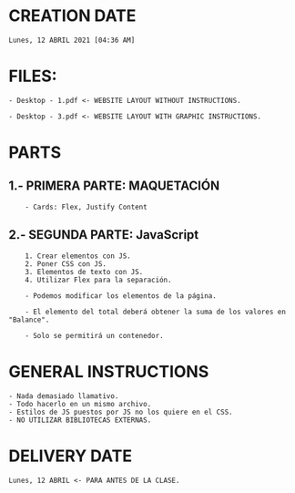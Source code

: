 # CREATION DATE

    Lunes, 12 ABRIL 2021 [04:36 AM]


# FILES:

    - Desktop - 1.pdf <- WEBSITE LAYOUT WITHOUT INSTRUCTIONS.

    - Desktop - 3.pdf <- WEBSITE LAYOUT WITH GRAPHIC INSTRUCTIONS.

# PARTS

## 1.- PRIMERA PARTE: MAQUETACIÓN
    
        - Cards: Flex, Justify Content

## 2.- SEGUNDA PARTE: JavaScript

        1. Crear elementos con JS.
        2. Poner CSS con JS.
        3. Elementos de texto con JS.
        4. Utilizar Flex para la separación.
        
        - Podemos modificar los elementos de la página.

        - El elemento del total deberá obtener la suma de los valores en "Balance".

        - Solo se permitirá un contenedor.
        
# GENERAL INSTRUCTIONS

    - Nada demasiado llamativo.
    - Todo hacerlo en un mismo archivo.
    - Estilos de JS puestos por JS no los quiere en el CSS.
    - NO UTILIZAR BIBLIOTECAS EXTERNAS.

# DELIVERY DATE
    
    Lunes, 12 ABRIL <- PARA ANTES DE LA CLASE.
